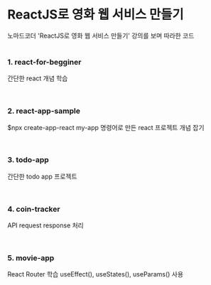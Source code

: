 # ReactJS로 영화 웹 서비스 만들기

노마드코더 'ReactJS로 영화 웹 서비스 만들기' 강의를 보며 따라한 코드
<br><br>


### 1. react-for-begginer
간단한 react 개념 학습

<br>

### 2. react-app-sample
$npx create-app-react my-app 명령어로 만든 react 프로젝트 개념 잡기

<br>

### 3. todo-app
간단한 todo app 프로젝트

<br>

### 4. coin-tracker
API request response 처리

<br>

### 5. movie-app
React Router 학습
useEffect(), useStates(), useParams() 사용
